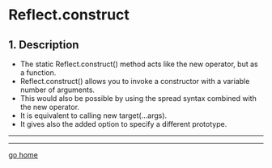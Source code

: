 # Reflect.construct

## 1. Description

- The static Reflect.construct() method acts like the new operator, but as a function.
- Reflect.construct() allows you to invoke a constructor with a variable number of arguments.
- This would also be possible by using the spread syntax combined with the new operator.
- It is equivalent to calling new target(...args).
- It gives also the added option to specify a different prototype.

---

---

[go home](../Reflect.md)
